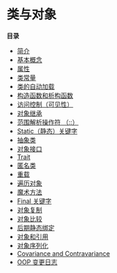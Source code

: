 类与对象
========

**目录**

-   [简介](/oop5/intro.html)
-   [基本概念](/language/oop5/basic.html)
-   [属性](/language/oop5/properties.html)
-   [类常量](/language/oop5/constants.html)
-   [类的自动加载](/language/oop5/autoload.html)
-   [构造函数和析构函数](/language/oop5/decon.html)
-   [访问控制（可见性）](/language/oop5/visibility.html)
-   [对象继承](/language/oop5/inheritance.html)
-   [范围解析操作符 （::）](/language/oop5/paamayim-nekudotayim.html)
-   [Static（静态）关键字](/language/oop5/static.html)
-   [抽象类](/language/oop5/abstract.html)
-   [对象接口](/language/oop5/interfaces.html)
-   [Trait](/language/oop5/traits.html)
-   [匿名类](/language/oop5/anonymous.html)
-   [重载](/language/oop5/overloading.html)
-   [遍历对象](/language/oop5/iterations.html)
-   [魔术方法](/language/oop5/magic.html)
-   [Final 关键字](/language/oop5/final.html)
-   [对象复制](/language/oop5/cloning.html)
-   [对象比较](/language/oop5/object-comparison.html)
-   [后期静态绑定](/language/oop5/late-static-bindings.html)
-   [对象和引用](/language/oop5/references.html)
-   [对象序列化](/language/oop5/serialization.html)
-   [Covariance and Contravariance](/language/oop5/variance.html)
-   [OOP 变更日志](/language/oop5/changelog.html)
